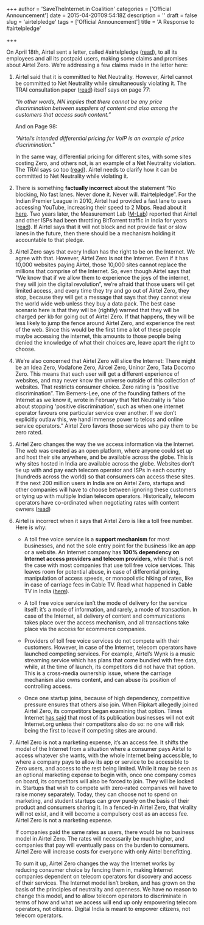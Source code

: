 +++
author = 'SaveTheInternet.in Coalition'
categories = ['Official Announcement']
date = 2015-04-20T09:54:18Z
description = ''
draft = false
slug = 'airtelpledge'
tags = ['Official Announcement']
title = 'A Response to #airtelpledge'

+++


On April 18th, Airtel sent a letter, called #airtelpledge ([read](http://www.airtel.in/airtelpledge/)), to all its employees and all its postpaid users, making some claims and promises about Airtel Zero. We’re addressing a few claims made in the letter here:

1. Airtel said that it is committed to Net Neutrality. However, Airtel cannot be committed to Net Neutrality while simultaneously violating it. The TRAI consultation paper ([read](http://www.trai.gov.in/WriteReaddata/ConsultationPaper/Document/OTT-CP-27032015.pdf)) itself says on page 77:

	*“In other words, NN implies that there cannot be any price discrimination between suppliers of content and also among the customers that access such content.”*

    And on Page 98:
    
    *“Airtel’s intended differential pricing for VoIP is an example of price discrimination.”*

    In the same way, differential pricing for different sites, with some sites costing Zero, and others not, is an example of a Net Neutrality violation. The TRAI says so too ([read](http://articles.economictimes.indiatimes.com/2015-04-16/news/61217927_1_net-neutrality-app-makers-open-internet)). Airtel needs to clarify how it can be committed to Net Neutrality while violating it. 

2. There is something **factually incorrect** about the statement “No blocking, No fast lanes. Never done it. Never will. #airtelpledge”. For the Indian Premier League in 2010, Airtel had provided a fast lane to users accessing YouTube, increasing their speed to 2 Mbps. Read about it [here](https://gigaom.com/2010/03/25/youtube-caught-in-net-neutrality-flap-in-india/). Two years later, the Measurement Lab ([M-Lab](http://www.measurementlab.net/who)) reported that Airtel and other ISPs had been throttling BitTorrent traffic in India for years ([read](http://www.thehindu.com/sci-tech/technology/internet/isps-slam-brakes-on-bittorrent-speeds/article3751310.ece)). If Airtel says that it will not block and not provide fast or slow lanes in the future, then there should be a mechanism holding it accountable to that pledge.

3. Airtel Zero says that every Indian has the right to be on the Internet. We agree with that. However, Airtel Zero is not the Internet. Even if it has 10,000 websites paying Airtel, those 10,000 sites cannot replace the millions that comprise of the Internet. So, even though Airtel says that “We know that if we allow them to experience the joys of the internet, they will join the digital revolution”, we’re afraid that those users will get limited access, and every time they try and go out of Airtel Zero, they stop, because they will get a message that says that they cannot view the world wide web unless they buy a data pack. The best case scenario here is that they will be (rightly) warned that they will be charged per kb for going out of Airtel Zero. If that happens, they will be less likely to jump the fence around Airtel Zero, and experience the rest of the web. Since this would be the first time a lot of these people maybe accessing the internet, this amounts to those people being denied the knowledge of what their choices are, leave apart the right to choose.
4. We’re also concerned that Airtel Zero will slice the Internet: There might be an Idea Zero, Vodafone Zero, Aircel Zero, Uninor Zero, Tata Docomo Zero. This means that each user will get a different experience of websites, and may never know the universe outside of this collection of websites. That restricts consumer choice. Zero rating is “positive discrimination”. Tim Berners-Lee, one of the founding fathers of the Internet as we know it, wrote in February that Net Neutrality is “also about stopping 'positive discrimination', such as when one internet operator favours one particular service over another. If we don’t explicitly outlaw this, we hand immense power to telcos and online service operators.”
Airtel Zero favors those services who pay them to be zero rated.
5. Airtel Zero changes the way the we access information via the Internet. The web was created as an open platform, where anyone could set up and host their site anywhere, and be available across the globe. This is why sites hosted in India are available across the globe. Websites don’t tie up with and pay each telecom operator and ISPs in each country (hundreds across the world) so that consumers can access these sites. If the next 200 million users in India are on Airtel Zero, startups and other companies will have to choose between ignoring these customers or tying up with multiple Indian telecom operators. Historically, telecom operators have co-ordinated when negotiating rates with content owners ([read](http://www.thequint.com/2015/apr/15/after-my-cable-massacre-i-punch-for-net-neutrality))
6. Airtel is incorrect when it says that Airtel Zero is like a toll free number. Here is why:
    
    * A toll free voice service is a **support mechanism** for most businesses, and not the sole entry point for the business like an app or a website. An Internet company has **100% dependency on Internet access providers and telecom providers**, while that is not the case with most companies that use toll free voice services. This leaves room for potential abuse, in case of differential pricing, manipulation of access speeds, or monopolistic hiking of rates, like in case of carriage fees in Cable TV. Read what happened in Cable TV in India ([here](http://www.thequint.com/2015/apr/15/after-my-cable-massacre-i-punch-for-net-neutrality)).
    
    * A toll free voice service isn’t the mode of delivery for the service itself: it’s a mode of information, and rarely, a mode of transaction. In case of the Internet, all delivery of content and communications takes place over the access mechanism, and all transactions take place via the access for ecommerce companies.
	* Providers of toll free voice services do not compete with their customers. However, in case of the Internet, telecom operators have launched competing services. For example, Airtel’s Wynk is a music streaming service which has plans that come bundled with free data, while, at the time of launch, its competitors did not have that option. This is a cross-media ownership issue, where the carriage mechanism also owns content, and can abuse its position of controlling access.
	* Once one startup joins, because of high dependency, competitive pressure ensures that others also join. When Flipkart allegedly joined Airtel Zero, its competitors began examining that option. Times Internet [has said](http://blog.timesinternet.in/times-group-commits-to-withdraw-from-internet-org-appeals-to-fellow-publishers-to-follow-suit-and-support-net-neutrality/) that most of its publication businesses will not exit Internet.org unless their competitors also do so: no one will risk being the first to leave if competing sites are around.
7. Airtel Zero is not a marketing expense, it’s an access fee. It shifts the model of the Internet from a situation where a consumer pays Airtel to access whatever she wants, with the whole Internet being accessible, to where a company pays to allow its app or service to be accessible to Zero users, and access to the rest being limited. 
While it may be seen as an optional marketing expense to begin with, once one company comes on board, its competitors will also be forced to join. They will be locked in. Startups that wish to compete with zero-rated companies will have to raise money separately. Today, they can choose not to spend on marketing, and student startups can grow purely on the basis of their product and consumers sharing it. In a fenced-in Airtel Zero, that virality will not exist, and it will become a compulsory cost as an access fee. Airtel Zero is not a marketing expense.

	If companies paid the same rates as users, there would be no business model in Airtel Zero. The rates will necessarily be much higher, and companies that pay will eventually pass on the burden to consumers. Airtel Zero will increase costs for everyone with only Airtel benefitting.
	
    To sum it up, Airtel Zero changes the way the Internet works by reducing consumer choice by fencing them in, making Internet companies dependent on telecom operators for discovery and access of their services. The Internet model isn’t broken, and has grown on the basis of the principles of neutrality and openness. We have no reason to change this model, and to allow telecom operators to discriminate in terms of how and what we access will end up only empowering telecom operators, not citizens. Digital India is meant to empower citizens, not telecom operators.

